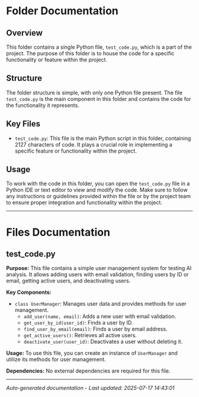 # Folder Documentation

## Overview
This folder contains a single Python file, `test_code.py`, which is a part of the project. The purpose of this folder is to house the code for a specific functionality or feature within the project.

## Structure
The folder structure is simple, with only one Python file present. The file `test_code.py` is the main component in this folder and contains the code for the functionality it represents.

## Key Files
- `test_code.py`: This file is the main Python script in this folder, containing 2127 characters of code. It plays a crucial role in implementing a specific feature or functionality within the project.

## Usage
To work with the code in this folder, you can open the `test_code.py` file in a Python IDE or text editor to view and modify the code. Make sure to follow any instructions or guidelines provided within the file or by the project team to ensure proper integration and functionality within the project.

---

# Files Documentation

## test_code.py

**Purpose:** This file contains a simple user management system for testing AI analysis. It allows adding users with email validation, finding users by ID or email, getting active users, and deactivating users.

**Key Components:**
- `class UserManager`: Manages user data and provides methods for user management.
  - `add_user(name, email)`: Adds a new user with email validation.
  - `get_user_by_id(user_id)`: Finds a user by ID.
  - `find_user_by_email(email)`: Finds a user by email address.
  - `get_active_users()`: Retrieves all active users.
  - `deactivate_user(user_id)`: Deactivates a user without deleting it.

**Usage:** To use this file, you can create an instance of `UserManager` and utilize its methods for user management.

**Dependencies:** No external dependencies are required for this file.

---
*Auto-generated documentation - Last updated: 2025-07-17 14:43:01*

